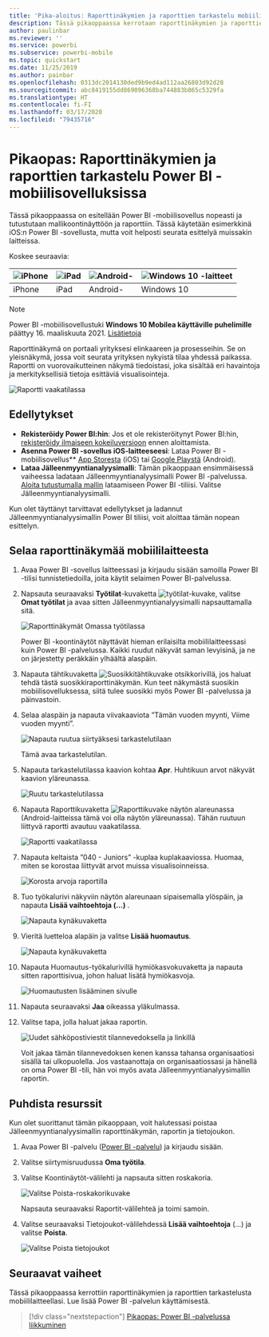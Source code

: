 ```yaml
---
title: 'Pika-aloitus: Raporttinäkymien ja raporttien tarkastelu mobiilisovelluksissa'
description: Tässä pikaoppaassa kerrotaan raporttinäkymien ja raporttien tarkastelusta Power BI -mobiilisovelluksissa.
author: paulinbar
ms.reviewer: ''
ms.service: powerbi
ms.subservice: powerbi-mobile
ms.topic: quickstart
ms.date: 11/25/2019
ms.author: painbar
ms.openlocfilehash: 0313dc2014130ded9b9ed4ad112aa26803d92d28
ms.sourcegitcommit: abc8419155dd869096368ba744883b865c5329fa
ms.translationtype: HT
ms.contentlocale: fi-FI
ms.lasthandoff: 03/17/2020
ms.locfileid: "79435716"
---
```

# <a name="quickstart-explore-dashboards-and-reports-in-the-power-bi-mobile-apps"></a>Pikaopas: Raporttinäkymien ja raporttien tarkastelu Power BI -mobiilisovelluksissa
Tässä pikaoppaassa on esitellään Power BI -mobiilisovellus nopeasti ja tutustutaan mallikoontinäyttöön ja raporttiin. Tässä käytetään esimerkkinä iOS:n Power BI -sovellusta, mutta voit helposti seurata esittelyä muissakin laitteissa.

Koskee seuraavia:

| ![iPhone](./media/mobile-apps-quickstart-view-dashboard-report/iphone-logo-30-px.png) | ![iPad](./media/mobile-apps-quickstart-view-dashboard-report/ipad-logo-30-px.png) | ![Android-](./media/mobile-apps-quickstart-view-dashboard-report/android-logo-30-px.png) | ![Windows 10 -laitteet](./media/mobile-apps-quickstart-view-dashboard-report/win-10-logo-30-px.png) |
|:--- |:--- |:--- |:--- |
| iPhone | iPad | Android- | Windows 10 |

>[!NOTE]
>Power BI -mobiilisovellustuki **Windows 10 Mobilea käyttäville puhelimille** päättyy 16. maaliskuuta 2021. [Lisätietoja](https://go.microsoft.com/fwlink/?linkid=2121400)

Raporttinäkymä on portaali yrityksesi elinkaareen ja prosesseihin. Se on yleisnäkymä, jossa voit seurata yrityksen nykyistä tilaa yhdessä paikassa. Raportti on vuorovaikutteinen näkymä tiedoistasi, joka sisältää eri havaintoja ja merkityksellisiä tietoja esittäviä visualisointeja. 

![Raportti vaakatilassa](././media/mobile-apps-quickstart-view-dashboard-report/power-bi-android-quickstart-report.png)

## <a name="prerequisites"></a>Edellytykset

* **Rekisteröidy Power BI:hin**: Jos et ole rekisteröitynyt Power BI:hin, [rekisteröidy ilmaiseen kokeiluversioon](https://app.powerbi.com/signupredirect?pbi_source=web) ennen aloittamista.
* **Asenna Power BI -sovellus iOS-laitteeseesi**: Lataa Power BI -mobiilisovellus** [App Storesta](https://apps.apple.com/app/microsoft-power-bi/id929738808) (iOS) tai [Google Playstä](https://play.google.com/store/apps/details?id=com.microsoft.powerbim&amp;amp;clcid=0x409) (Android).
* **Lataa Jälleenmyyntianalyysimalli**: Tämän pikaoppaan ensimmäisessä vaiheessa ladataan Jälleenmyyntianalyysimalli Power BI -palvelussa. [Aloita tutustumalla mallin](./mobile-apps-download-samples.md) lataamiseen Power BI -tiliisi. Valitse Jälleenmyyntianalyysimalli.

Kun olet täyttänyt tarvittavat edellytykset ja ladannut Jälleenmyyntianalyysimallin Power BI tiliisi, voit aloittaa tämän nopean esittelyn.

## <a name="view-a-dashboard-on-your-mobile-device"></a>Selaa raporttinäkymää mobiililaitteesta
1. Avaa Power BI -sovellus laitteessasi ja kirjaudu sisään samoilla Power BI -tilisi tunnistetiedoilla, joita käytit selaimen Power BI-palvelussa.
 
1. Napsauta seuraavaksi **Työtilat**-kuvaketta ![työtilat-kuvake](./media/mobile-apps-quickstart-view-dashboard-report/power-bi-iphone-workspaces-button.png), valitse **Omat työtilat** ja avaa sitten Jälleenmyyntianalyysimalli napsauttamalla sitä.

    ![Raporttinäkymät Omassa työtilassa](./media/mobile-apps-quickstart-view-dashboard-report/power-bi-android-quickstart-dashboard.png)
   
    Power BI -koontinäytöt näyttävät hieman erilaisilta mobiililaitteessasi kuin Power BI -palvelussa. Kaikki ruudut näkyvät saman levyisinä, ja ne on järjestetty peräkkäin ylhäältä alaspäin.

5. Napauta tähtikuvaketta ![Suosikkitähtikuvake](./media/mobile-apps-quickstart-view-dashboard-report/power-bi-android-quickstart-favorite-icon.png) otsikkorivillä, jos haluat tehdä tästä suosikkiraporttinäkymän. Kun teet näkymästä suosikin mobiilisovelluksessa, siitä tulee suosikki myös Power BI -palvelussa ja päinvastoin.

6. Selaa alaspäin ja napauta viivakaaviota ”Tämän vuoden myynti, Viime vuoden myynti”.

    ![Napauta ruutua siirtyäksesi tarkastelutilaan](./media/mobile-apps-quickstart-view-dashboard-report/power-bi-android-quickstart-tap-tile-fave.png)

    Tämä avaa tarkastelutilan.

7. Napauta tarkastelutilassa kaavion kohtaa **Apr**. Huhtikuun arvot näkyvät kaavion yläreunassa.

    ![Ruutu tarkastelutilassa](./media/mobile-apps-quickstart-view-dashboard-report/power-bi-android-quickstart-tile-focus.png)

8. Napauta Raporttikuvaketta ![Raporttikuvake](./media/mobile-apps-quickstart-view-dashboard-report/power-bi-android-quickstart-report-icon.png) näytön alareunassa (Android-laitteissa tämä voi olla näytön yläreunassa). Tähän ruutuun liittyvä raportti avautuu vaakatilassa.

    ![Raportti vaakatilassa](././media/mobile-apps-quickstart-view-dashboard-report/power-bi-android-quickstart-report.png)

9. Napauta keltaista ”040 - Juniors” -kuplaa kuplakaaviossa. Huomaa, miten se korostaa liittyvät arvot muissa visualisoinneissa. 

    ![Korosta arvoja raportilla](./media/mobile-apps-quickstart-view-dashboard-report/power-bi-android-quickstart-cross-highlight.png)

10. Tuo työkalurivi näkyviin näytön alareunaan sipaisemalla ylöspäin, ja napauta **Lisää vaihtoehtoja (...)** .

    ![Napauta kynäkuvaketta](./media/mobile-apps-quickstart-view-dashboard-report/power-bi-android-quickstart-tap-pencil.png)


11. Vieritä luetteloa alapäin ja valitse **Lisää huomautus**.

    ![Napauta kynäkuvaketta](./media/mobile-apps-quickstart-view-dashboard-report/power-bi-android-quickstart-tap-pencil2.png)

12. Napauta Huomautus-työkalurivillä hymiökasvokuvaketta ja napauta sitten raporttisivua, johon haluat lisätä hymiökasvoja.
 
    ![Huomautusten lisääminen sivulle](./media/mobile-apps-quickstart-view-dashboard-report/power-bi-android-quickstart-annotate.png)

13. Napauta seuraavaksi **Jaa** oikeassa yläkulmassa.

14. Valitse tapa, jolla haluat jakaa raportin.  

    ![Uudet sähköpostiviestit tilannevedoksella ja linkillä](./media/mobile-apps-quickstart-view-dashboard-report/power-bi-android-quickstart-send-snapshot.png)

    Voit jakaa tämän tilannevedoksen kenen kanssa tahansa organisaatiosi sisällä tai ulkopuolella. Jos vastaanottaja on organisaatiossasi ja hänellä on oma Power BI -tili, hän voi myös avata Jälleenmyyntianalyysimallin raportin.

## <a name="clean-up-resources"></a>Puhdista resurssit

Kun olet suorittanut tämän pikaoppaan, voit halutessasi poistaa Jälleenmyyntianalyysimallin raporttinäkymän, raportin ja tietojoukon.

1. Avaa Power BI -palvelu ([Power BI -palvelu](https://app.powerbi.com)) ja kirjaudu sisään.

2. Valitse siirtymisruudussa **Oma työtila**.

3. Valitse Koontinäytöt-välilehti ja napsauta sitten roskakoria.

    ![Valitse Poista-roskakorikuvake](./media/mobile-apps-quickstart-view-dashboard-report/power-bi-android-quickstart-delete-retail.png)

    Napsauta seuraavaksi Raportit-välilehteä ja toimi samoin.

4. Valitse seuraavaksi Tietojoukot-välilehdessä **Lisää vaihtoehtoja** (...) ja valitse **Poista**. 


    ![Valitse Poista tietojoukot](./media/mobile-apps-quickstart-view-dashboard-report/power-bi-android-quickstart-delete-retail-datasets.png)

## <a name="next-steps"></a>Seuraavat vaiheet

Tässä pikaoppaassa kerrottiin raporttinäkymien ja raporttien tarkastelusta mobiililaitteellasi. Lue lisää Power BI -palvelun käyttämisestä. 

> [!div class="nextstepaction"]
> [Pikaopas: Power BI -palvelussa liikkuminen](../end-user-experience.md)


